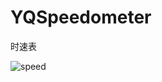 # YQSpeedometer
时速表

![speed](https://github.com/yuyedaidao/YQSpeedometer/blob/master/YQSpeedometer/speed.gif)

